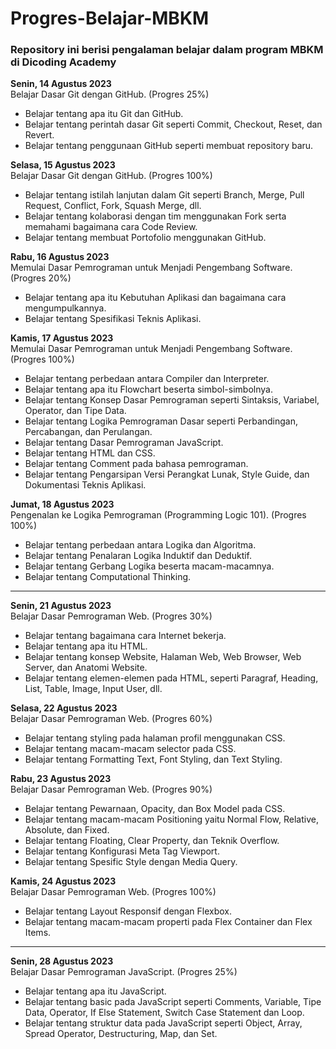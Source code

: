 # Progres-Belajar-MBKM
### Repository ini berisi pengalaman belajar dalam program MBKM di Dicoding Academy  
  
**Senin, 14 Agustus 2023**  
Belajar Dasar Git dengan GitHub. (Progres 25%)
  * Belajar tentang apa itu Git dan GitHub.
  * Belajar tentang perintah dasar Git seperti Commit, Checkout, Reset, dan Revert.
  * Belajar tentang penggunaan GitHub seperti membuat repository baru.

**Selasa, 15 Agustus 2023**  
Belajar Dasar Git dengan GitHub. (Progres 100%)
  * Belajar tentang istilah lanjutan dalam Git seperti Branch, Merge, Pull Request, Conflict, Fork, Squash Merge, dll.
  * Belajar tentang kolaborasi dengan tim menggunakan Fork serta memahami bagaimana cara Code Review.
  * Belajar tentang membuat Portofolio menggunakan GitHub.

**Rabu, 16 Agustus 2023**  
Memulai Dasar Pemrograman untuk Menjadi Pengembang Software. (Progres 20%)
  * Belajar tentang apa itu Kebutuhan Aplikasi dan bagaimana cara mengumpulkannya.
  * Belajar tentang Spesifikasi Teknis Aplikasi.

**Kamis, 17 Agustus 2023**  
Memulai Dasar Pemrograman untuk Menjadi Pengembang Software. (Progres 100%)
  * Belajar tentang perbedaan antara Compiler dan Interpreter.
  * Belajar tentang apa itu Flowchart beserta simbol-simbolnya.
  * Belajar tentang Konsep Dasar Pemrograman seperti Sintaksis, Variabel, Operator, dan Tipe Data.
  * Belajar tentang Logika Pemrograman Dasar seperti Perbandingan, Percabangan, dan Perulangan.
  * Belajar tentang Dasar Pemrograman JavaScript.
  * Belajar tentang HTML dan CSS.
  * Belajar tentang Comment pada bahasa pemrograman.
  * Belajar tentang Pengarsipan Versi Perangkat Lunak, Style Guide, dan Dokumentasi Teknis Aplikasi.

**Jumat, 18 Agustus 2023**  
Pengenalan ke Logika Pemrograman (Programming Logic 101). (Progres 100%)
  * Belajar tentang perbedaan antara Logika dan Algoritma.
  * Belajar tentang Penalaran Logika Induktif dan Deduktif.
  * Belajar tentang Gerbang Logika beserta macam-macamnya.
  * Belajar tentang Computational Thinking.

---------------------------------------------------------------------------------------------------

**Senin, 21 Agustus 2023**  
Belajar Dasar Pemrograman Web. (Progres 30%)
  * Belajar tentang bagaimana cara Internet bekerja.
  * Belajar tentang apa itu HTML.
  * Belajar tentang konsep Website, Halaman Web, Web Browser, Web Server, dan Anatomi Website.
  * Belajar tentang elemen-elemen pada HTML, seperti Paragraf, Heading, List, Table, Image, Input User, dll.

**Selasa, 22 Agustus 2023**  
Belajar Dasar Pemrograman Web. (Progres 60%)
  * Belajar tentang styling pada halaman profil menggunakan CSS.
  * Belajar tentang macam-macam selector pada CSS.
  * Belajar tentang Formatting Text, Font Styling, dan Text Styling.

**Rabu, 23 Agustus 2023**  
Belajar Dasar Pemrograman Web. (Progres 90%)
  * Belajar tentang Pewarnaan, Opacity, dan Box Model pada CSS.
  * Belajar tentang macam-macam Positioning yaitu Normal Flow, Relative, Absolute, dan Fixed.
  * Belajar tentang Floating, Clear Property, dan Teknik Overflow.
  * Belajar tentang Konfigurasi Meta Tag Viewport.
  * Belajar tentang Spesific Style dengan Media Query.

**Kamis, 24 Agustus 2023**  
Belajar Dasar Pemrograman Web. (Progres 100%)
  * Belajar tentang Layout Responsif dengan Flexbox.
  * Belajar tentang macam-macam properti pada Flex Container dan Flex Items.

---------------------------------------------------------------------------------------------------

**Senin, 28 Agustus 2023**  
Belajar Dasar Pemrograman JavaScript. (Progres 25%)
  * Belajar tentang apa itu JavaScript.
  * Belajar tentang basic pada JavaScript seperti Comments, Variable, Tipe Data, Operator, If Else Statement, Switch Case Statement dan Loop.
  * Belajar tentang struktur data pada JavaScript seperti Object, Array, Spread Operator, Destructuring, Map, dan Set.
